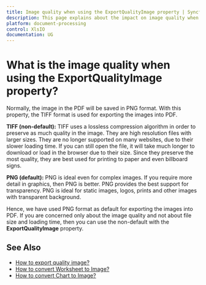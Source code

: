 ```yaml
---
title: Image quality when using the ExportQualityImage property | Syncfusion
description: This page explains about the impact on image quality when using the ExportQualityImage property of XlsIO.
platform: document-processing
control: XlsIO
documentation: UG
---
```


# What is the image quality when using the ExportQualityImage property?

Normally, the image in the PDF will be saved in PNG format. With this property, the TIFF format is used for exporting the images into PDF. 

**TIFF (non-default):**
TIFF uses a lossless compression algorithm in order to preserve as much quality in the image. They are high resolution files with larger sizes. They are no longer supported on many websites, due to their slower loading time. If you can still open the file, it will take much longer to download or load in the browser due to their size. Since they preserve the most quality, they are best used for printing to paper and even billboard signs.

**PNG (default):**
PNG is ideal even for complex images. If you require more detail in graphics, then PNG is better. PNG provides the best support for transparency. PNG is ideal for static images, logos, prints and other images with transparent background.

Hence, we have used PNG format as default for exporting the images into PDF. If you are concerned only about the image quality and not about file size and loading time, then you can use the non-default with the **ExportQualityImage** property.

## See Also

* [How to export quality image?](https://help.syncfusion.com/file-formats/xlsio/excel-to-pdf-converter-settings#export-quality-image)
* [How to convert Worksheet to Image?](https://help.syncfusion.com/file-formats/xlsio/worksheet-to-image-conversion)
* [How to convert Chart to Image?](https://help.syncfusion.com/file-formats/xlsio/chart-to-image-conversion)
